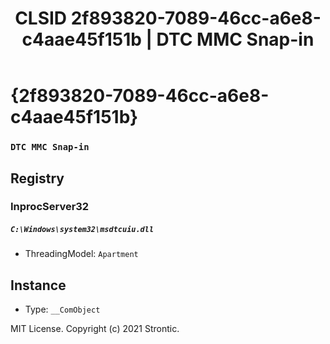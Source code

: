 ﻿---
title: "CLSID 2f893820-7089-46cc-a6e8-c4aae45f151b | DTC MMC Snap-in"
excerpt: What is COM-Object CLSID 2f893820-7089-46cc-a6e8-c4aae45f151b?
---

# {2f893820-7089-46cc-a6e8-c4aae45f151b}

### `DTC MMC Snap-in`

## Registry


### InprocServer32

##### `C:\Windows\system32\msdtcuiu.dll`
* ThreadingModel: `Apartment`

## Instance

* Type: `__ComObject`

MIT License. Copyright (c) 2021 Strontic.


